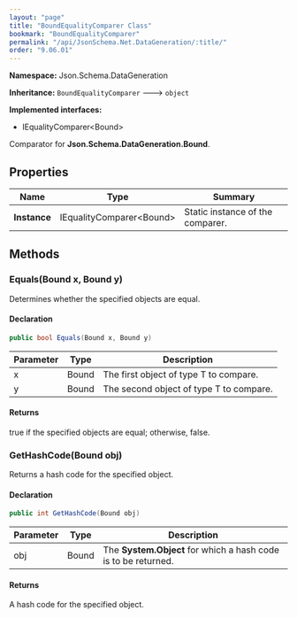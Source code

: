 ```yaml
---
layout: "page"
title: "BoundEqualityComparer Class"
bookmark: "BoundEqualityComparer"
permalink: "/api/JsonSchema.Net.DataGeneration/:title/"
order: "9.06.01"
---
```

**Namespace:** Json.Schema.DataGeneration

**Inheritance:**
`BoundEqualityComparer`
 🡒 
`object`

**Implemented interfaces:**

- IEqualityComparer\<Bound\>

Comparator for **Json.Schema.DataGeneration.Bound**.

## Properties

| Name | Type | Summary |
|---|---|---|
| **Instance** | IEqualityComparer\<Bound\> | Static instance of the comparer. |

## Methods

### Equals(Bound x, Bound y)

Determines whether the specified objects are equal.

#### Declaration

```c#
public bool Equals(Bound x, Bound y)
```

| Parameter | Type | Description |
|---|---|---|
| x | Bound | The first object of type T to compare. |
| y | Bound | The second object of type T to compare. |


#### Returns

true if the specified objects are equal; otherwise, false.

### GetHashCode(Bound obj)

Returns a hash code for the specified object.

#### Declaration

```c#
public int GetHashCode(Bound obj)
```

| Parameter | Type | Description |
|---|---|---|
| obj | Bound | The **System.Object** for which a hash code is to be returned. |


#### Returns

A hash code for the specified object.

